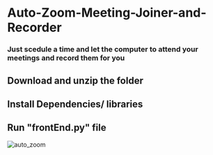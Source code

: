 # Auto-Zoom-Meeting-Joiner-and-Recorder
### Just scedule a time and let the computer to attend your meetings and record them for you 
## Download and unzip the folder
## Install Dependencies/ libraries
## Run "frontEnd.py" file
![auto_zoom](https://github.com/MalikAbdulSalam/Auto-Zoom-Meeting-Joiner-and-Recorder/assets/75979219/a81934f7-7f94-4541-a2b3-a1c5ede28f07)

